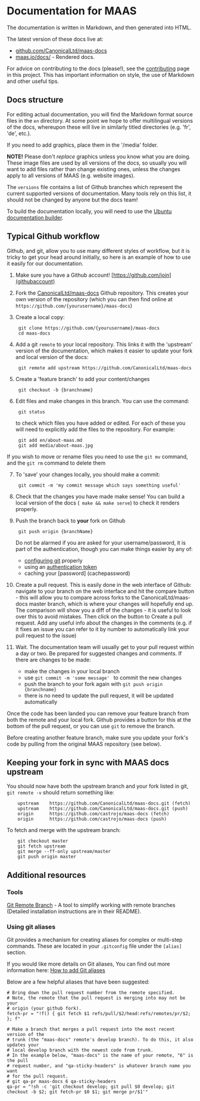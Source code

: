 # Documentation for MAAS

The documentation is written in Markdown, and then generated into HTML.

The latest version of these docs live at:

- [github.com/CanonicalLtd/maas-docs](https://github.com/CanonicalLtd/maas-docs)
- [maas.io/docs/](http://maas.io/docs/) - Rendered docs.

For advice on contributing to the docs (please!), see the
[contributing](contributing) page in this project. This has important
information on style, the use of Markdown and other useful tips.

## Docs structure

For editing actual documentation, you will find the Markdown format source 
files in the `en` directory. At some point we hope to offer multilingual 
versions of the docs, whereupon these will live in similarly titled directories 
(e.g. 'fr', 'de', etc.).

If you need to add graphics, place them in the '/media' folder.  

**NOTE!** Please don't _replace_ graphics unless you know what you are doing. 
These image files are used by all versions of the docs, so usually you will want
to add files rather than change existing ones, unless the changes apply to all 
versions of MAAS (e.g. website images).

The `versions` file contains a list of Github branches which represent the 
current supported versions of documentation. Many tools rely on this list, it 
should not be changed by anyone but the docs team!

To build the documentation locally, you will need to use the [Ubuntu
documentation builder](docbuilder). 

## Typical Github workflow

Github, and git, allow you to use many different styles of workflow, but it is 
tricky to get your head around initially, so here is an example of how to use it
easily for our documentation.

1. Make sure you have a Github account! [https://github.com/join](githubaccount)
2. Fork the [CanonicalLtd/maas-docs](githubmaas) Github repository. This 
 creates your own version of the repository (which you can then find online at
 `https://github.com/{yourusername}/maas-docs`)
3. Create a local copy:

        git clone https://github.com/{yourusername}/maas-docs 
        cd maas-docs

4. Add a git `remote` to your local repository. This links it with the 'upstream' 
   version of the documentation, which makes it easier to update your fork and 
   local version of the docs:

        git remote add upstream https://github.com/CanonicalLtd/maas-docs

5. Create a 'feature branch' to add your content/changes

        git checkout -b {branchname}

6. Edit files and make changes in this branch. You can use the command:
       
        git status

   to check which files you have added or edited. For each of these you will
   need to explicitly add the files to the repository. For example:

        git add en/about-maas.md
        git add media/about-maas.jpg
  
  If you wish to move or rename files you need to use the `git mv` command, and 
  the `git rm` command to delete them 


7. To 'save' your changes locally, you should make a commit:

        git commit -m 'my commit message which says something useful'

7. Check that the changes you have made make sense! You can build a local
   version of the docs (` make && make serve`) to check it renders
   properly.

8. Push the branch back to **your** fork on Github

        git push origin {branchName}

   Do not be alarmed if you are asked for your username/password, it is part of
   the authentication, though you can make things easier by any of:
    
    - [configuring git](configuregit) properly
    - using an [authentication token](authtoken)
    - caching your [password] (cachepassword)

9. Create a pull request. This is easily done in the web interface of Github:
   navigate to your branch on the web interface and hit the compare button - 
   this will allow you to compare across forks to the CanonicalLtd/maas-docs
   master branch, which is where your changes will hopefully end up. The
   comparison will show you a diff of the changes  - it is useful to look over
   this to avoid mistakes. Then click on the button to Create a pull request.  Add
   any useful info about the changes in the comments (e.g. if it fixes an issue
   you can refer to it by number to automatically link your pull request to the
   issue)

10. Wait. The documentation team will usually get to your pull request within a 
    day or two. Be prepared for suggested changes and comments. If there are 
    changes to be made:

    - make the changes in your local branch
    - use `git commit -m 'some message' ` to commit the new changes
    - push the branch to your fork again with `git push origin {branchname}`
    - there is no need to update the pull request, it will be updated automatically
 


Once the code has been landed you can remove your feature branch from both the
remote and your local fork. Github provides a button for this at the bottom of
the pull request, or you can use `git` to remove the branch. 

Before creating another feature branch, make sure you update your fork's code
by pulling from the original MAAS repository (see below).


## Keeping your fork in sync with MAAS docs upstream

You should now have both the upstream branch and your fork listed in git, 
`git remote -v` should return something like:

        upstream   	https://github.com/CanonicalLtd/maas-docs.git (fetch)
        upstream	https://github.com/CanonicalLtd/maas-docs.git (push)
        origin  	https://github.com/castrojo/maas-docs (fetch)
        origin  	https://github.com/castrojo/maas-docs (push)

To fetch and merge with the upstream branch:

        git checkout master
        git fetch upstream
        git merge --ff-only upstream/master
        git push origin master



## Additional resources

### Tools


[Git Remote Branch](remotebranch) - A tool to 
simplify working with remote branches (Detailed installation instructions are
in their README).


### Using git aliases

Git provides a mechanism for creating aliases for complex or multi-step
commands. These are located in your ``.gitconfig`` file under the
``[alias]`` section.

If you would like more details on Git aliases, You can find out more
information here: [How to add Git aliases](gitalias)

Below are a few helpful aliases that have been suggested:


    # Bring down the pull request number from the remote specified.
    # Note, the remote that the pull request is merging into may not be your
    # origin (your github fork).
    fetch-pr = "!f() { git fetch $1 refs/pull/$2/head:refs/remotes/pr/$2; }; f"

    # Make a branch that merges a pull request into the most recent version of the
    # trunk (the "maas-docs" remote's develop branch). To do this, it also updates your
    # local develop branch with the newest code from trunk.
    # In the example below, "maas-docs" is the name of your remote, "6" is the pull
    # request number, and "qa-sticky-headers" is whatever branch name you want
    # for the pull request.
    # git qa-pr maas-docs 6 qa-sticky-headers
    qa-pr = "!sh -c 'git checkout develop; git pull $0 develop; git checkout -b $2; git fetch-pr $0 $1; git merge pr/$1'"

[contributing]: http://maas.io/docs/contributing
[githubmaas]: https://github.com/CanonicalLtd/maas-docs
[githubaccount]: https://git.wiki.kernel.org/index.php/Aliases
[configuregit]:https://git-scm.com/book/en/v2/Getting-Started-First-Time-Git-Setup
[authtoken]: https://help.github.com/articles/creating-an-access-token-for-command-line-use/
[cachepassword]:ttps://help.github.com/articles/caching-your-github-password-in-git/
[remotebranch]: ttps://github.com/webmat/git_remote_branch
[gitalias]: https://git.wiki.kernel.org/index.php/Aliases
[docsbuilder]: https://github.com/CanonicalLtd/documentation-builder
